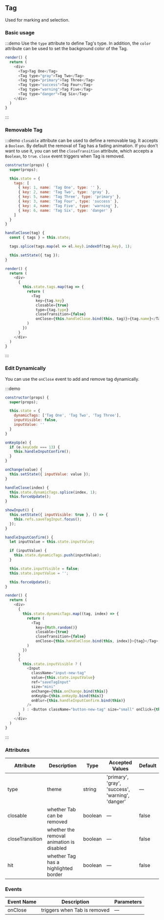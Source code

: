 ## Tag

Used for marking and selection.

### Basic usage

:::demo Use the `type` attribute to define Tag's type. In addition, the `color` attribute can be used to set the background color of the Tag.

```js
render() {
  return (
    <div>
      <Tag>Tag One</Tag>
      <Tag type="gray">Tag Two</Tag>
      <Tag type="primary">Tag Three</Tag>
      <Tag type="success">Tag Four</Tag>
      <Tag type="warning">Tag Five</Tag>
      <Tag type="danger">Tag Six</Tag>
    </div>
  )
}
```
:::

### Removable Tag

:::demo `closable` attribute can be used to define a removable tag. It accepts a `Boolean`. By default the removal of Tag has a fading animation. If you don't want to use it, you can set the `closeTransition` attribute, which accepts a `Boolean`, to `true`. `close` event triggers when Tag is removed.

```js
constructor(props) {
  super(props);

  this.state = {
    tags: [
      { key: 1, name: 'Tag One', type: '' },
      { key: 2, name: 'Tag Two', type: 'gray' },
      { key: 5, name: 'Tag Three', type: 'primary' },
      { key: 3, name: 'Tag Four', type: 'success' },
      { key: 4, name: 'Tag Five', type: 'warning' },
      { key: 6, name: 'Tag Six', type: 'danger' }
    ]
  }
}

handleClose(tag) {
  const { tags } = this.state;

  tags.splice(tags.map(el => el.key).indexOf(tag.key), 1);

  this.setState({ tag });
}

render() {
  return (
    <div>
      {
        this.state.tags.map(tag => {
          return (
            <Tag
              key={tag.key}
              closable={true}
              type={tag.type}
              closeTransition={false}
              onClose={this.handleClose.bind(this, tag)}>{tag.name}</Tag>
          )
        })
      }
    </div>
  )
}
```
:::

### Edit Dynamically

You can use the `onClose` event to add and remove tag dynamically.

:::demo
```js
constructor(props) {
  super(props);

  this.state = {
    dynamicTags: ['Tag One', 'Tag Two', 'Tag Three'],
    inputVisible: false,
    inputValue: ''
  }
}

onKeyUp(e) {
  if (e.keyCode === 13) {
    this.handleInputConfirm();
  }
}

onChange(value) {
  this.setState({ inputValue: value });
}

handleClose(index) {
  this.state.dynamicTags.splice(index, 1);
  this.forceUpdate();
}

showInput() {
  this.setState({ inputVisible: true }, () => {
    this.refs.saveTagInput.focus();
  });
}

handleInputConfirm() {
  let inputValue = this.state.inputValue;

  if (inputValue) {
    this.state.dynamicTags.push(inputValue);
  }

  this.state.inputVisible = false;
  this.state.inputValue = '';

  this.forceUpdate();
}

render() {
  return (
    <div>
      {
        this.state.dynamicTags.map((tag, index) => {
          return (
            <Tag
              key={Math.random()}
              closable={true}
              closeTransition={false}
              onClose={this.handleClose.bind(this, index)}>{tag}</Tag>
          )
        })
      }
      {
        this.state.inputVisible ? (
          <Input
            className="input-new-tag"
            value={this.state.inputValue}
            ref="saveTagInput"
            size="mini"
            onChange={this.onChange.bind(this)}
            onKeyUp={this.onKeyUp.bind(this)}
            onBlur={this.handleInputConfirm.bind(this)}
          />
        ) : <Button className="button-new-tag" size="small" onClick={this.showInput.bind(this)}>+ New Tag</Button>
      }
    </div>
  )
}
```
:::

### Attributes
| Attribute      | Description          | Type      | Accepted Values      | Default  |
|---------- |-------------- |---------- |--------------------------------  |-------- |
| type | theme | string | 'primary', 'gray', 'success', 'warning', 'danger' | — |
| closable | whether Tab can be removed | boolean | — | false |
| closeTransition |  whether the removal animation is disabled  | boolean | — | false |
| hit | whether Tag has a highlighted border | boolean | — | false |


### Events
| Event Name | Description | Parameters |
|---------- |-------- |---------- |
| onClose | triggers when Tab is removed | — |
